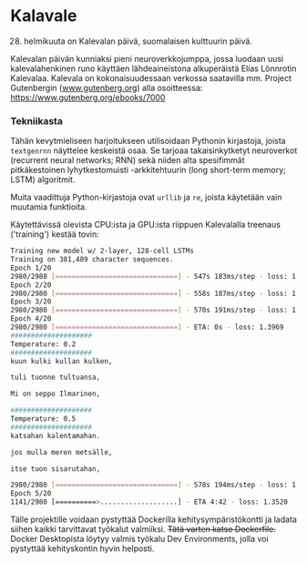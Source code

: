# Kalavale

28. helmikuuta on Kalevalan päivä, suomalaisen kulttuurin päivä.

Kalevalan päivän kunniaksi pieni neuroverkkojumppa, jossa luodaan uusi kalevalahenkinen runo käyttäen lähdeaineistona alkuperäistä Elias Lönnrotin Kalevalaa. Kalevala on kokonaisuudessaan verkossa saatavilla mm. Project Gutenbergin (www.gutenberg.org) alla osoitteessa: https://www.gutenberg.org/ebooks/7000

### Tekniikasta

Tähän kevytmieliseen harjoitukseen utilisoidaan Pythonin kirjastoja, joista `textgenrnn` näyttelee keskeistä osaa. Se tarjoaa takaisinkytketyt neuroverkot (recurrent neural networks; RNN) sekä niiden alta spesifimmät pitkäkestoinen lyhytkestomuisti -arkkitehtuurin (long short-term memory; LSTM) algoritmit.

Muita vaadittuja Python-kirjastoja ovat `urllib` ja `re`, joista käytetään vain muutamia funktioita.

Käytettävissä olevista CPU:ista ja GPU:ista riippuen Kalevalalla treenaus ('training') kestää tovin:

```bash
Training new model w/ 2-layer, 128-cell LSTMs
Training on 381,489 character sequences.
Epoch 1/20
2980/2980 [==============================] - 547s 183ms/step - loss: 1.9666 - val_loss: 1.6535 - lr: 0.0040
Epoch 2/20
2980/2980 [==============================] - 558s 187ms/step - loss: 1.5752 - val_loss: 1.5002 - lr: 0.0038
Epoch 3/20
2980/2980 [==============================] - 570s 191ms/step - loss: 1.4625 - val_loss: 1.4422 - lr: 0.0036
Epoch 4/20
2980/2980 [==============================] - ETA: 0s - loss: 1.3969
####################
Temperature: 0.2
####################
kuun kulki kullan kulken,

tuli tuonne tultuansa,

Mi on seppo Ilmarinen,

####################
Temperature: 0.5
####################
katsahan kalentamahan.

jos mulla meren metsälle,

itse tuon sisarutahan,

2980/2980 [==============================] - 578s 194ms/step - loss: 1.3969 - val_loss: 1.4070 - lr: 0.0034
Epoch 5/20
1141/2980 [==========>...................] - ETA 4:42 - loss: 1.3520
```

Tälle projektille voidaan pystyttää Dockerilla kehitysympäristökontti ja ladata siihen kaikki tarvittavat työkalut valmiiksi. ~~Tätä varten katso Dockerfile.~~ Docker Desktopista löytyy valmis työkalu Dev Environments, jolla voi pystyttää kehityskontin hyvin helposti.
